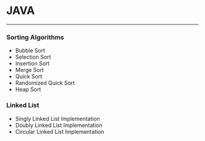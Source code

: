 # JAVA
***
### Sorting Algorithms
* Bubble Sort
* Selection Sort
* Insertion Sort
* Merge Sort
* Quick Sort
* Randomized Quick Sort
* Heap Sort

### Linked List
* Singly Linked List Implementation
* Doubly Linked List Implementation
* Circular Linked List Implementation
